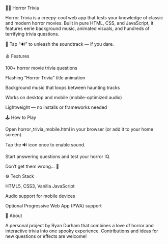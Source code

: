 🧛‍♂️ Horror Trivia

Horror Trivia is a creepy-cool web app that tests your knowledge of classic and modern horror movies.
Built in pure HTML, CSS, and JavaScript, it features eerie background music, animated visuals, and hundreds of terrifying trivia questions.

🎃 Tap “🔊” to unleash the soundtrack — if you dare.

🩸 Features

100+ horror movie trivia questions

Flashing “Horror Trivia” title animation

Background music that loops between haunting tracks

Works on desktop and mobile (mobile-optimized audio)

Lightweight — no installs or frameworks needed

🕹️ How to Play

Open horror_trivia_mobile.html in your browser (or add it to your home screen).

Tap the 🔊 icon once to enable sound.

Start answering questions and test your horror IQ.

Don’t get them wrong… 👀

⚙️ Tech Stack

HTML5, CSS3, Vanilla JavaScript

Audio support for mobile devices

Optional Progressive Web App (PWA) support

👻 About

A personal project by Ryan Durham that combines a love of horror and interactive trivia into one spooky experience.
Contributions and ideas for new questions or effects are welcome!
